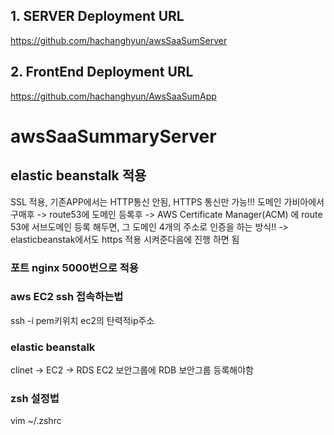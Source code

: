 ## 1. SERVER Deployment URL
  https://github.com/hachanghyun/awsSaaSumServer

## 2. FrontEnd Deployment URL
  https://github.com/hachanghyun/AwsSaaSumApp

# awsSaaSummaryServer 

## elastic beanstalk 적용 
  SSL 적용, 기존APP에서는 HTTP통신 안됨, HTTPS 통신만 가능!!!
  도메인 가비아에서 구매후 -> route53에 도메인 등록후 -> AWS Certificate Manager(ACM) 에 route 53에 서브도메인 등록 해두면, 그 도메인 4개의 주소로 인증을 하는 방식!! -> elasticbeanstak에서도 https 적용 시켜준다음에 진행 하면 됨
### 포트 nginx 5000번으로 적용

### aws EC2 ssh 접속하는법
  ssh -i pem키위치 ec2의 탄력적ip주소

### elastic beanstalk
  clinet -> EC2 -> RDS
  EC2 보안그룹에 RDB 보안그룹 등록해야함

### zsh 설정법
  vim ~/.zshrc
  
